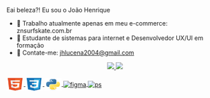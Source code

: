 Eai beleza?! Eu sou o João Henrique 

- 🔭 Trabalho atualmente apenas em meu e-commerce: znsurfskate.com.br 
- 🌱 Estudante de sistemas para internet e Desenvolvedor UX/UI em formação 
- 💬 Contate-me: jhlucena2004@gmail.com

<center>  <div> 
    <a href="https://github.com/jaohenriqu3">
        <img height="180em" src="https://github-readme-stats.vercel.app/api?username=jaohenriqu3&show_icons=true&theme=dracula&include_all_commits=true&count_private=true"/>
        <img height="180em" src="https://github-readme-stats.vercel.app/api/top-langs/?username=jaohenriqu3&layout=compact&langs_count=7&theme=dracula"/>
    </div> </center> 

 <div style="display: inline_block"><br>
  <img align="center" alt="joao-HTML" height="30" width="40" src="https://raw.githubusercontent.com/devicons/devicon/master/icons/html5/html5-original.svg">
  <img align="center" alt="joao-CSS" height="30" width="40" src="https://raw.githubusercontent.com/devicons/devicon/master/icons/css3/css3-original.svg">
  <img align="center" alt="joao-Python" height="30" width="40" src="https://raw.githubusercontent.com/devicons/devicon/master/icons/python/python-original.svg">
  <img align="center"height= "30"  width= "40" src="https://cdn.jsdelivr.net/gh/devicons/devicon/icons/figma/figma-original.svg" alt="figma"> 
 <img align="center" height= "30"  width= "40" src="https://cdn.jsdelivr.net/gh/devicons/devicon/icons/photoshop/photoshop-plain.svg" alt="ps"> 
</div>  
    


